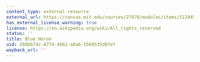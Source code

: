 ```yaml
---
content_type: external-resource
external_url: https://canvas.mit.edu/courses/27870/modules/items/1129459
has_external_license_warning: true
license: https://en.wikipedia.org/wiki/All_rights_reserved
status: ''
title: Blue Heron
uid: 260bb74c-8774-4b62-a8a6-5569535d07ef
wayback_url: ''
---
```

